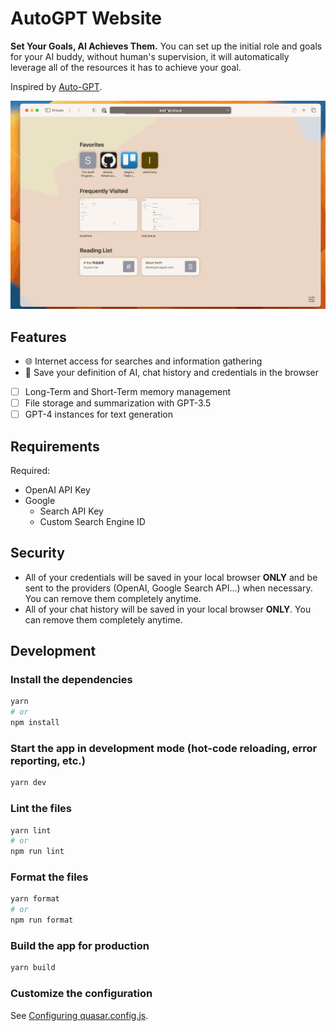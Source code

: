 # AutoGPT Website

**Set Your Goals, AI Achieves Them.** You can set up the initial role and goals for your AI buddy, without human's supervision, it will automatically leverage all of the resources it has to achieve your goal.

Inspired by [Auto-GPT](https://github.com/Torantulino/Auto-GPT).

![Demo screenshot](.github/static/demo.gif)

## Features

- 🌐 Internet access for searches and information gathering
- 💾 Save your definition of AI, chat history and credentials in the browser
- [ ] Long-Term and Short-Term memory management
- [ ] File storage and summarization with GPT-3.5
- [ ] GPT-4 instances for text generation

## Requirements

Required:

- OpenAI API Key
- Google
  - Search API Key
  - Custom Search Engine ID

## Security

- All of your credentials will be saved in your local browser **ONLY** and be sent to the providers (OpenAI, Google Search API...) when necessary. You can remove them completely anytime.
- All of your chat history will be saved in your local browser **ONLY**. You can remove them completely anytime.

## Development

### Install the dependencies

```bash
yarn
# or
npm install
```

### Start the app in development mode (hot-code reloading, error reporting, etc.)

```bash
yarn dev
```

### Lint the files

```bash
yarn lint
# or
npm run lint
```

### Format the files

```bash
yarn format
# or
npm run format
```

### Build the app for production

```bash
yarn build
```

### Customize the configuration

See [Configuring quasar.config.js](https://v2.quasar.dev/quasar-cli-vite/quasar-config-js).
